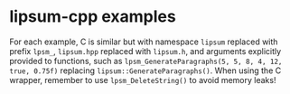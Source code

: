 # lipsum-cpp examples

For each example, C is similar but with namespace `lipsum` replaced with prefix `lpsm_`, `lipsum.hpp` replaced with `lipsum.h`, and arguments explicitly provided to functions, such as `lpsm_GenerateParagraphs(5, 5, 8, 4, 12, true, 0.75f)` replacing `lipsum::GenerateParagraphs()`. When using the C wrapper, remember to use `lpsm_DeleteString()` to avoid memory leaks!
